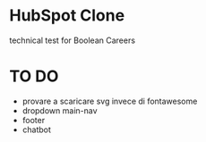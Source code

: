 # HubSpot Clone

technical test for Boolean Careers

# TO DO

- provare a scaricare svg invece di fontawesome
- dropdown main-nav
- footer
- chatbot
